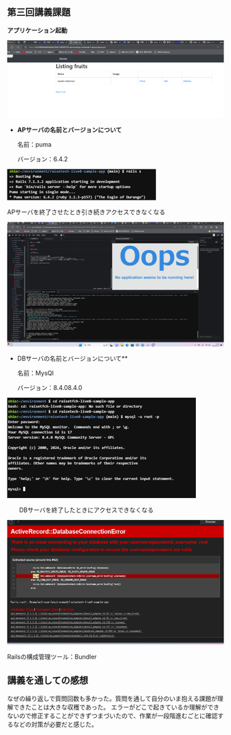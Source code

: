## 第三回講義課題


**アプリケーション起動**

![Image 1](img/application.png)


- **APサーバの名前とバージョンについて**


  名前：puma

  バージョン：6.4.2
  
![Image 2](img/puma.png)

  APサーバを終了させたとき引き続きアクセスできなくなる
  
![Image 3](img/puma-down.png)



- DBサーバの名前とバージョンについて**  


  名前：MysQl  
  
  バージョン：8.4.08.4.0

![Image 4](img/dbserver.png)  

　　DBサーバを終了したときにアクセスできなくなる

![Image 5](img/dbserver-error.png)  

Railsの構成管理ツール：Bundler

  
  
## 講義を通しての感想  

なぜの繰り返しで質問回数も多かった。質問を通して自分のいま抱える課題が理解できたことは大きな収穫であった。
エラーがどこで起きているか理解ができないので修正することができずつまづいたので、作業が一段階進むごとに確認するなどの対策が必要だと感じた。



　











